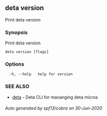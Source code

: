 ## deta version

Print deta version

### Synopsis

Print deta version

```
deta version [flags]
```

### Options

```
  -h, --help   help for version
```

### SEE ALSO

* [deta](deta.md)	 - Deta CLI for mananging deta micros

###### Auto generated by spf13/cobra on 30-Jun-2020
